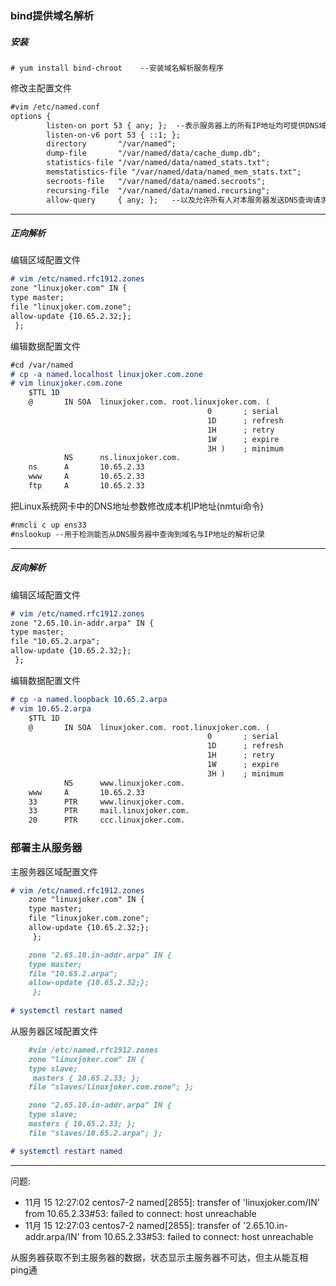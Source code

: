 ### bind提供域名解析
##### 安装
    # yum install bind-chroot    --安装域名解析服务程序
修改主配置文件
```markdown
#vim /etc/named.conf 
options {
        listen-on port 53 { any; };  --表示服务器上的所有IP地址均可提供DNS域名解析服务
        listen-on-v6 port 53 { ::1; };
        directory       "/var/named";
        dump-file       "/var/named/data/cache_dump.db";
        statistics-file "/var/named/data/named_stats.txt";
        memstatistics-file "/var/named/data/named_mem_stats.txt";
        secroots-file   "/var/named/data/named.secroots";
        recursing-file  "/var/named/data/named.recursing";
        allow-query     { any; };   --以及允许所有人对本服务器发送DNS查询请求
```

-------
##### 正向解析
编辑区域配置文件
```markdown
# vim /etc/named.rfc1912.zones
zone "linuxjoker.com" IN {
type master;
file "linuxjoker.com.zone";
allow-update {10.65.2.32;};
 };
```
编辑数据配置文件
```markdown
#cd /var/named
# cp -a named.localhost linuxjoker.com.zone
# vim linuxjoker.com.zone
	$TTL 1D
	@       IN SOA  linuxjoker.com. root.linuxjoker.com. (
											0       ; serial
											1D      ; refresh
											1H      ; retry
											1W      ; expire
											3H )    ; minimum
			NS      ns.linuxjoker.com.
	ns      A       10.65.2.33
	www     A       10.65.2.33
	ftp     A       10.65.2.33

```

把Linux系统网卡中的DNS地址参数修改成本机IP地址(nmtui命令)
```markdown
#nmcli c up ens33
#nslookup --用于检测能否从DNS服务器中查询到域名与IP地址的解析记录
```

--------

##### 反向解析
编辑区域配置文件
```markdown
# vim /etc/named.rfc1912.zones
zone "2.65.10.in-addr.arpa" IN {
type master;
file "10.65.2.arpa";
allow-update {10.65.2.32;};
 };
```

编辑数据配置文件
```markdown
# cp -a named.loopback 10.65.2.arpa
# vim 10.65.2.arpa
	$TTL 1D
	@       IN SOA  linuxjoker.com. root.linuxjoker.com. (
											0       ; serial
											1D      ; refresh
											1H      ; retry
											1W      ; expire
											3H )    ; minimum
			NS      www.linuxjoker.com.
	www     A       10.65.2.33
	33      PTR     www.linuxjoker.com.
	33      PTR     mail.linuxjoker.com.
	20      PTR     ccc.linuxjoker.com.
```

### 部署主从服务器

主服务器区域配置文件
```markdown
# vim /etc/named.rfc1912.zones
	zone "linuxjoker.com" IN {
	type master;
	file "linuxjoker.com.zone";
	allow-update {10.65.2.32;};
	 };

	zone "2.65.10.in-addr.arpa" IN {
	type master;
	file "10.65.2.arpa";
	allow-update {10.65.2.32;};
	 };
	 
# systemctl restart named
```

从服务器区域配置文件
```markdown
	#vim /etc/named.rfc1912.zones
	zone "linuxjoker.com" IN {
	type slave;
	 masters { 10.65.2.33; };
	file "slaves/linuxjoker.com.zone"; };

	zone "2.65.10.in-addr.arpa" IN {
	type slave;
	masters { 10.65.2.33; };
	file "slaves/10.65.2.arpa"; };

# systemctl restart named
```
------
问题:

- 11月 15 12:27:02 centos7-2 named[2855]: transfer of 'linuxjoker.com/IN' from 10.65.2.33#53: failed to connect: host unreachable
- 11月 15 12:27:03 centos7-2 named[2855]: transfer of '2.65.10.in-addr.arpa/IN' from 10.65.2.33#53: failed to connect: host unreachable


从服务器获取不到主服务器的数据，状态显示主服务器不可达，但主从能互相ping通